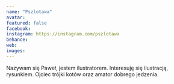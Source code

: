 ```yaml
---
name: "Pszlotawa"
avatar: 
featured: false
facebook: 
instagram: https://instagram.com/pszlotawa
behance: 
web:
images:
---
```

Nazywam się Paweł, jestem ilustratorem. Interesuję się ilustracją, rysunkiem. Ojciec trójki kotów oraz amator dobrego jedzenia.
